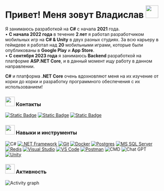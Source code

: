 # Привет! Меня зовут Владислав <img src="https://raw.githubusercontent.com/Tarikul-Islam-Anik/Telegram-Animated-Emojis/main/People/Man%20Technologist.webp" width="40x"> 

Я занимаюсь разработкой на __C#__ с начала __2021__ года.  
• __С начала 2022 года__ в течение __2 лет__ я работал разработчиком мобильных игр на __C# & Unity__ в двух разных студиях. За всю карьеру в геймдеве я работал над __20__ мобильными играми, которые были опубликованы в __Google Play__ и __App Store__.  
• __С сентября 2023 года__ я занимаюсь __Backend__ разработкой на платформе __ASP.NET Core__, и в данный момент ищу работу в данном направлении.  

__C#__ и платформа __.NET Core__ очень вдохновляют меня на их изучение от корки до корки и разработку программного обеспечения с их использованием!  

### <img src="https://raw.githubusercontent.com/Tarikul-Islam-Anik/Telegram-Animated-Emojis/main/Objects/Inbox%20Tray.webp" width="30px"> Контакты
[![Static Badge](https://img.shields.io/badge/LinkedIn-white?style=for-the-badge&logo=linkedin&logoColor=white&color=0A66C2)](https://www.linkedin.com/in/mangushev)
[![Static Badge](https://img.shields.io/badge/Email-white?style=for-the-badge&logo=Gmail&logoColor=white&color=%23EA4335)](mailto:mangushev.net@gmail.com)
[![Static Badge](https://img.shields.io/badge/Telegram-white?style=for-the-badge&logo=Telegram&logoColor=white&color=%2326A5E4)](https://t.me/Vladislav_2123)


### <img src="https://raw.githubusercontent.com/Tarikul-Islam-Anik/Telegram-Animated-Emojis/main/Objects/Toolbox.webp" width="30"/> Навыки и инструменты
![C#](https://img.shields.io/badge/c%23-white?style=for-the-badge&logo=csharp&color=%23512BD4)
[![.NET Framework](https://img.shields.io/badge/Framework-white?style=for-the-badge&logo=.NET&color=%23512BD4)](https://dotnet.microsoft.com/en-us/)
[![Git](https://img.shields.io/badge/git-white?style=for-the-badge&logo=git&logoColor=white&color=F05032)](https://git-scm.com/)
[![Docker](https://img.shields.io/badge/docker-white?style=for-the-badge&logo=docker)](https://www.docker.com/)
[![Postgres](https://img.shields.io/badge/Postgres-white?style=for-the-badge&logo=postgreSQL&logoColor=white&color=4169E1)](https://www.postgresql.org/)
[![MS SQL Server](https://img.shields.io/badge/MS_SQL_Server-white?style=for-the-badge&logo=Microsoft%20SQL%20Server&color=%23CC2927)](https://www.microsoft.com/ru-ru/sql-server/sql-server-2019)
[![Redis](https://img.shields.io/badge/Redis-white?style=for-the-badge&logo=Redis&color=%23DC382D&logoColor=white)](https://redis.io/)
[![Visual Studio](https://img.shields.io/badge/Visual_Studio-white?style=for-the-badge&logo=Visual%20Studio&color=5C2D91)](https://visualstudio.microsoft.com/ru/)
[![VS Code](https://img.shields.io/badge/VS_Code-white?style=for-the-badge&logo=Visual%20Studio%20Code&color=007ACC)](https://code.visualstudio.com/)
[![Postman](https://img.shields.io/badge/Postman-white?style=for-the-badge&logo=Postman&logoColor=white&color=FF6C37)](https://www.postman.com/)
![CMD](https://img.shields.io/badge/CMD-white?style=for-the-badge&logo=Windows%20Terminal&color=4D4D4D)
![Chat GPT](https://img.shields.io/badge/Chat%20GPT-412991?style=for-the-badge&logo=OpenAI)
[![Unity](https://img.shields.io/badge/Unity-white?style=for-the-badge&logo=Unity&color=%23000000)](https://unity.com)

### <img src="https://raw.githubusercontent.com/Tarikul-Islam-Anik/Telegram-Animated-Emojis/main/Objects/Tear%20Off%20Calendar.webp" width="30px"> Активность
![Activity graph](https://github-readme-activity-graph.vercel.app/graph?username=Vladislav2123&theme=gitgub-compact&bg_color=0d1117&color=8b949e&line=474648&point=8b949e&area=true&area_color=4A525E&hide_border=true&hide_title=true)
